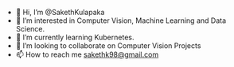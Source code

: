 - 👋 Hi, I’m @SakethKulapaka
- 👀 I’m interested in Computer Vision, Machine Learning and Data Science.
- 🌱 I’m currently learning Kubernetes.
- 💞️ I’m looking to collaborate on Computer Vision Projects
- 📫 How to reach me sakethk98@gmail.com

<!---
SakethKulapaka/SakethKulapaka is a ✨ special ✨ repository because its `README.md` (this file) appears on your GitHub profile.
You can click the Preview link to take a look at your changes.
--->
